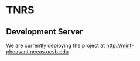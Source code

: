 # TNRS

## Development Server

We are currently deploying the project at http://mint-pheasant.nceas.ucsb.edu

